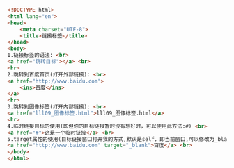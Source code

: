 
<BlogInfo id="131" title="10.链接标签" author="白日梦想猿" pv=0 read_times=0 pre_cost_time="0分26秒" category="html5学习" tag_list="['html5学习']" create_time="2020.07.14 15:36:08" update_time="2020.07.14 15:49:07" />

```html
<!DOCTYPE html>
<html lang="en">
<head>
    <meta charset="UTF-8">
    <title>链接标签</title>
</head>
<body>
1.链接标签的语法: <br>
<a href="跳转目标"></a> <br>
<hr>
2.跳转到百度首页(打开外部链接): <br>
<a href="http://www.baidu.com">
    <ins>百度</ins>
</a>
<hr>
3.跳转到图像标签(打开内部链接): <br>
<a href="lll09_图像标签.html">lll09_图像标签.html</a>
<hr>
4.临时链接目标的使用(即但你的目标链接暂时没有想好时，可以使用此方法:#) <br>
<a href="#">这是一个临时链接</a> <br>
5.target属性的使用(目标链接窗口打开我的方式,默认是self，即当前窗口,可以修改为_blank,即新打开一个窗口) <br>
<a href="http://www.baidu.com" target="_blank">百度</a> <br>
</body>
</html>
```
